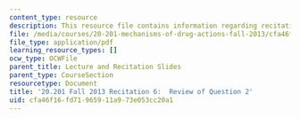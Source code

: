 ```yaml
---
content_type: resource
description: This resource file contains information regarding recitation 6.
file: /media/courses/20-201-mechanisms-of-drug-actions-fall-2013/cfa46f16fd71965911a973e053cc20a1_MIT20_201F13_R6_revQ2.pdf
file_type: application/pdf
learning_resource_types: []
ocw_type: OCWFile
parent_title: Lecture and Recitation Slides
parent_type: CourseSection
resourcetype: Document
title: '20.201 Fall 2013 Recitation 6:  Review of Question 2'
uid: cfa46f16-fd71-9659-11a9-73e053cc20a1
---
```


